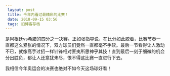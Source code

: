 ```yaml
---
 layout: post
 title: 今年内看过最精彩的比赛！
 date: 2018-09-15 03:56
 tags: 旧博客存档
---
```

是阿根廷vs希腊的四分之一决赛。正如张指导说，在比分如此胶着，比赛节奏一直都这么紧张的情况下，双方球员们竟然一直都毫不手软。最后一节看得让人激动不已，就像高手过招一样针锋相对匪夷所思神乎其技！直到最后一刻于细微的机会分出胜负，都让人还意犹未尽，恨不得这比赛一直进行下去。



我相信今年奥运会的决赛也绝对不如今天这场球好看！


